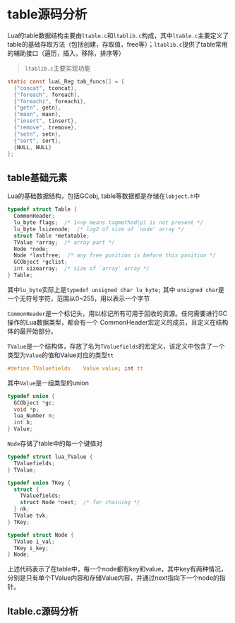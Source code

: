 # table源码分析
Lua的table数据结构主要由`ltable.c`和`ltablib.c`构成，其中`ltable.c`主要定义了table的基础存取方法（包括创建，存取值，free等）；`ltablib.c`提供了table常用的辅助接口（遍历，插入，移除，排序等）

> `ltablib.c`主要实现功能
```c
static const luaL_Reg tab_funcs[] = {
  {"concat", tconcat},
  {"foreach", foreach},
  {"foreachi", foreachi},
  {"getn", getn},
  {"maxn", maxn},
  {"insert", tinsert},
  {"remove", tremove},
  {"setn", setn},
  {"sort", sort},
  {NULL, NULL}
};
```
## table基础元素

Lua的基础数据结构，包括GCobj, table等数据都是存储在`lobject.h`中

```c
typedef struct Table {
  CommonHeader;
  lu_byte flags;  /* 1<<p means tagmethod(p) is not present */ 
  lu_byte lsizenode;  /* log2 of size of `node' array */
  struct Table *metatable;
  TValue *array;  /* array part */
  Node *node;
  Node *lastfree;  /* any free position is before this position */
  GCObject *gclist;
  int sizearray;  /* size of `array' array */
} Table;

```


其中`lu_byte`实际上是`typedef unsigned char lu_byte;` 其中 `unsigned char`是一个无符号字符，范围从0~255，用以表示一个字节 

`CommonHeader`是一个标记头，用以标记所有可用于回收的资源。任何需要进行GC操作的Lua数据类型，都会有一个 CommonHeader宏定义的成员，且定义在结构体的最开始部分。

`TValue`是一个结构体，存放了名为`TValuefields`的宏定义，该定义中包含了一个类型为`Value`的值和Value对应的类型`tt`

```c
#define TValuefields    Value value; int tt
```

其中`Value`是一组类型的union
```c
typedef union {
  GCObject *gc;
  void *p;
  lua_Number n;
  int b;
} Value;
```

`Node`存储了table中的每一个键值对
```c
typedef struct lua_TValue {
  TValuefields;
} TValue;

typedef union TKey {
  struct {
    TValuefields;
    struct Node *next;  /* for chaining */
  } nk;
  TValue tvk;
} TKey;

typedef struct Node {
  TValue i_val;
  TKey i_key;
} Node;

```
上述代码表示了在table中，每一个node都有key和value，其中key有两种情况，分别是只有单个TValue内容和存储Value内容，并通过next指向下一个node的指针。



## ltable.c源码分析